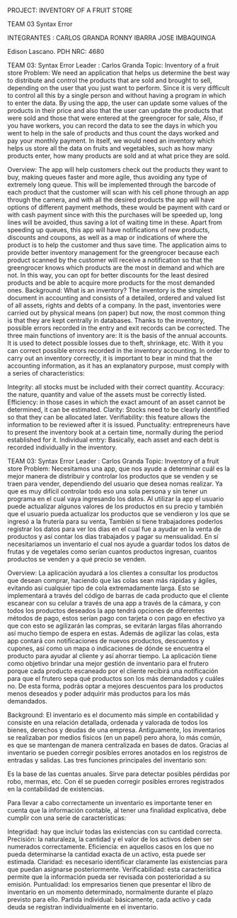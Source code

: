 PROJECT: INVENTORY OF A FRUIT STORE
 
TEAM 03
	Syntax Error
 
INTEGRANTES : CARLOS GRANDA
                             RONNY IBARRA
		        JOSE IMBAQUINGA
 

Edison Lascano. PDH
NRC: 4680
 
TEAM 03: Syntax Error
Leader : Carlos Granda
Topic: Inventory of a fruit store
Problem:
We need an application that helps us determine the best way to distribute and control the products that are sold and brought to sell, depending on the user that you just want to perform. Since it is very difficult to control all this by a single person and without having a program in which to enter the data. By using the app, the user can update some values ​​of the products in their price and also that the user can update the products that were sold and those that were entered at the greengrocer for sale,
Also, if you have workers, you can record the data to see the days in which you went to help in the sale of products and thus count the days worked and pay your monthly payment. In itself, we would need an inventory which helps us store all the data on fruits and vegetables, such as how many products enter, how many products are sold and at what price they are sold.

Overview:
The app will help customers check out the products they want to buy, making queues faster and more agile, thus avoiding any type of extremely long queue. This will be implemented through the barcode of each product that the customer will scan with his cell phone through an app through the camera, and with all the desired products the app will have options of different payment methods, these would be payment with card or with cash payment since with this the purchases will be speeded up, long lines will be avoided, thus saving a lot of waiting time in these. Apart from speeding up queues, this app will have notifications of new products, discounts and coupons, as well as a map or indications of where the product is to help the customer and thus save time.
The application aims to provide better inventory management for the greengrocer because each product scanned by the customer will receive a notification so that the greengrocer knows which products are the most in demand and which are not. In this way, you can opt for better discounts for the least desired products and be able to acquire more products for the most demanded ones.
Background:
What is an inventory?
The inventory is the simplest document in accounting and consists of a detailed, ordered and valued list of all assets, rights and debts of a company.
In the past, inventories were carried out by physical means (on paper) but now, the most common thing is that they are kept centrally in databases.
Thanks to the inventory, possible errors recorded in the entry and exit records can be corrected. The three main functions of inventory are:
It is the basis of the annual accounts.
It is used to detect possible losses due to theft, shrinkage, etc.
With it you can correct possible errors recorded in the inventory accounting.
In order to carry out an inventory correctly, it is important to bear in mind that the accounting information, as it has an explanatory purpose, must comply with a series of characteristics:

Integrity: all stocks must be included with their correct quantity.
Accuracy: the nature, quantity and value of the assets must be correctly listed.
Efficiency: in those cases in which the exact amount of an asset cannot be determined, it can be estimated.
Clarity: Stocks need to be clearly identified so that they can be allocated later.
Verifiability: this feature allows the information to be reviewed after it is issued.
Punctuality: entrepreneurs have to present the inventory book at a certain time, normally during the period established for it.
Individual entry: Basically, each asset and each debt is recorded individually in the inventory.











TEAM 03: Syntax Error
Leader : Carlos Granda
Topic: Inventory of a fruit store
Problem:
Necesitamos una app, que nos ayude a determinar cuál es la mejor manera de distribuir y controlar los productos que se venden y se traen para vender, dependiendo del usuario que desea nomas realizar. Ya que es muy difícil controlar todo eso una sola persona y sin tener un programa en el cual vaya ingresando los datos. Al utilizar la app el usuario puede actualizar algunos valores de los productos en su precio y también que el usuario pueda actualizar los productos que se vendieron y los que se ingresó a la frutería para su venta, 
También si tiene trabajadores poderlos registrar los datos para ver los días en el cual fue a ayudar en la venta de productos y así contar los días trabajados y pagar su mensualidad. En sí necesitaríamos un inventario el cual nos ayude a guardar todos los datos de frutas y de vegetales como serían cuantos productos ingresan, cuantos productos se venden y a qué precio se venden.

Overview:
La aplicación ayudará a los clientes a consultar los productos que desean comprar, haciendo que las colas sean más rápidas y ágiles, evitando así cualquier tipo de cola extremadamente larga. Esto se implementará a través del código de barras de cada producto que el cliente escanear con su celular a través de una app a través de la cámara, y con todos los productos deseados la app tendrá opciones de diferentes métodos de pago, estos serían pago con tarjeta o con pago en efectivo ya que con esto se agilizarán las compras, se evitarán largas filas ahorrando así mucho tiempo de espera en estas. Además de agilizar las colas, esta app contará con notificaciones de nuevos productos, descuentos y cupones, así como un mapa o indicaciones de dónde se encuentra el producto para ayudar al cliente y así ahorrar tiempo.
La aplicación tiene como objetivo brindar una mejor gestión de inventario para el frutero porque cada producto escaneado por el cliente recibirá una notificación para que el frutero sepa qué productos son los más demandados y cuáles no. De esta forma, podrás optar a mejores descuentos para los productos menos deseados y poder adquirir más productos para los más demandados.

Background:
El inventario es el documento más simple en contabilidad y consiste en una relación detallada, ordenada y valorada de todos los bienes, derechos y deudas de una empresa.
Antiguamente, los inventarios se realizaban por medios físicos (en un papel) pero ahora, lo más común, es que se mantengan de manera centralizada en bases de datos.
Gracias al inventario se pueden corregir posibles errores anotados en los registros de entradas y salidas. Las tres funciones principales del inventario son:

Es la base de las cuentas anuales.
Sirve para detectar posibles pérdidas por robo, mermas, etc.
Con él se pueden corregir posibles errores registrados en la contabilidad de existencias.

Para llevar a cabo correctamente un inventario es importante tener en cuenta que la información contable, al tener una finalidad explicativa, debe cumplir con una serie de características:

Integridad: hay que incluir todas las existencias con su cantidad correcta.
Precisión: la naturaleza, la cantidad y el valor de los activos deben ser numerados correctamente.
Eficiencia: en aquellos casos en los que no pueda determinarse la cantidad exacta de un activo, esta puede ser estimada.
Claridad: es necesario identificar claramente las existencias para que puedan asignarse posteriormente.
Verificabilidad: esta característica permite que la información pueda ser revisada con posterioridad a su emisión.
Puntualidad: los empresarios tienen que presentar el libro de inventario en un momento determinado, normalmente durante el plazo previsto para ello.
Partida individual: básicamente, cada activo y cada deuda se registran individualmente en el inventario.

